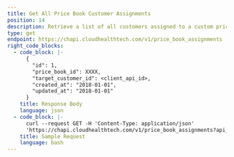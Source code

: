 ```yaml
---
title: Get All Price Book Customer Assignments
position: 14
description: Retrieve a list of all customers assigned to a custom price book.
type: get
endpoint: https://chapi.cloudhealthtech.com/v1/price_book_assignments
right_code_blocks:
  - code_block: |-
      {
        "id": 1,
        "price_book_id": XXXX,
        "target_customer_id": <client_api_id>,
        "created_at": "2018-01-01",
        "updated_at": "2018-01-01"
      }
    title: Response Body
    language: json
  - code_block: |-
      curl --request GET -H 'Content-Type: application/json'
      'https://chapi.cloudhealthtech.com/v1/price_book_assignments?api_key=<your_api_key>'
    title: Sample Request
    language: bash
---
```

